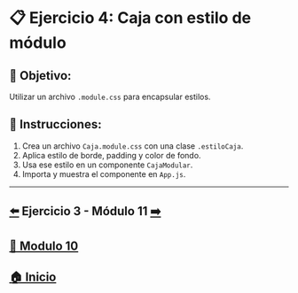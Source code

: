 # 📋 Ejercicio 4: Caja con estilo de módulo

## 🎯 Objetivo:
Utilizar un archivo `.module.css` para encapsular estilos.

## 📝 Instrucciones:
1. Crea un archivo `Caja.module.css` con una clase `.estiloCaja`.
2. Aplica estilo de borde, padding y color de fondo.
3. Usa ese estilo en un componente `CajaModular`.
4. Importa y muestra el componente en `App.js`.
---

## [⬅️](../Ejercicios/Ejercicio_3.md) Ejercicio 3 - Módulo 11 [➡️](../../Modulo_11:_Formularios_en_React/Modulo_11.md) 
## [📄 Modulo 10](../Modulo_10.md)
## [🏠 Inicio](../../README.md)
